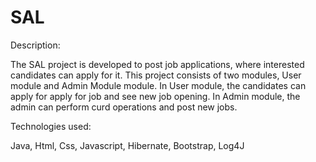 # SAL

Description:

The SAL project is developed to post job applications, where interested candidates can apply for it. This project consists of two modules, User module and Admin Module
module. In User module, the candidates can apply for apply for job and see new job opening. In Admin module, the admin can perform curd operations and post new jobs.

Technologies used:

Java, Html, Css, Javascript, Hibernate, Bootstrap, Log4J


